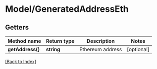 # Model/GeneratedAddressEth

## Getters

Method name | Return type | Description | Notes
------------ | ------------- | ------------- | -------------
**getAddress()** | **string** | Ethereum address | [optional]

[[Back to Index]](../index.md)
